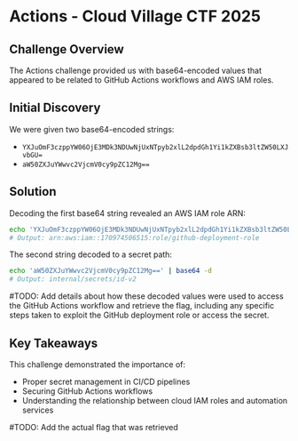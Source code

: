 # Actions - Cloud Village CTF 2025

## Challenge Overview

The Actions challenge provided us with base64-encoded values that appeared to be related to GitHub Actions workflows and AWS IAM roles.

## Initial Discovery

We were given two base64-encoded strings:
- `YXJuOmF3czppYW06OjE3MDk3NDUwNjUxNTpyb2xlL2dpdGh1Yi1kZXBsb3ltZW50LXJvbGU=`
- `aW50ZXJuYWwvc2VjcmV0cy9pZC12Mg==`

## Solution

Decoding the first base64 string revealed an AWS IAM role ARN:

```bash
echo 'YXJuOmF3czppYW06OjE3MDk3NDUwNjUxNTpyb2xlL2dpdGh1Yi1kZXBsb3ltZW50LXJvbGU=' | base64 -d
# Output: arn:aws:iam::170974506515:role/github-deployment-role
```

The second string decoded to a secret path:

```bash
echo 'aW50ZXJuYWwvc2VjcmV0cy9pZC12Mg==' | base64 -d
# Output: internal/secrets/id-v2
```

#TODO: Add details about how these decoded values were used to access the GitHub Actions workflow and retrieve the flag, including any specific steps taken to exploit the GitHub deployment role or access the secret.

## Key Takeaways

This challenge demonstrated the importance of:
- Proper secret management in CI/CD pipelines
- Securing GitHub Actions workflows
- Understanding the relationship between cloud IAM roles and automation services

#TODO: Add the actual flag that was retrieved

